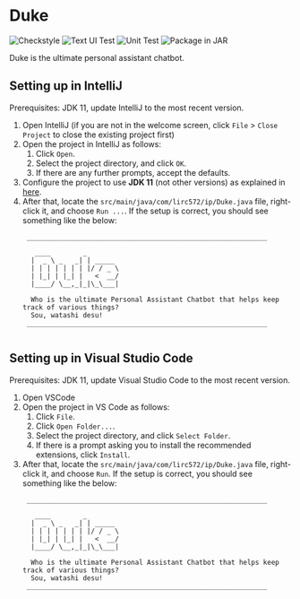 # Duke

![Checkstyle](https://github.com/lirc572/ip/workflows/Checkstyle/badge.svg)
![Text UI Test](https://github.com/lirc572/ip/workflows/Text%20UI%20Test/badge.svg)
![Unit Test](https://github.com/lirc572/ip/workflows/Unit%20Test/badge.svg)
![Package in JAR](https://github.com/lirc572/ip/workflows/Package%20in%20JAR/badge.svg)

Duke is the ultimate personal assistant chatbot.

## Setting up in IntelliJ

Prerequisites: JDK 11, update IntelliJ to the most recent version.

1. Open IntelliJ (if you are not in the welcome screen, click `File` > `Close Project` to close the existing project first)
1. Open the project in IntelliJ as follows:
   1. Click `Open`.
   1. Select the project directory, and click `OK`.
   1. If there are any further prompts, accept the defaults.
1. Configure the project to use **JDK 11** (not other versions) as explained in [here](https://www.jetbrains.com/help/idea/sdk.html#set-up-jdk).
1. After that, locate the `src/main/java/com/lirc572/ip/Duke.java` file, right-click it, and choose `Run ...`. If the setup is correct, you should see something like the below:
   ```
    ____________________________________________________________

      ____        _        
     |  _ \ _   _| | _____ 
     | | | | | | | |/ / _ \
     | |_| | |_| |   <  __/
     |____/ \__,_|_|\_\___|

     Who is the ultimate Personal Assistant Chatbot that helps keep track of various things?
     Sou, watashi desu!
    ____________________________________________________________


   ```

## Setting up in Visual Studio Code

Prerequisites: JDK 11, update Visual Studio Code to the most recent version.

1. Open VSCode
1. Open the project in VS Code as follows:
   1. Click `File`.
   1. Click `Open Folder...`.
   1. Select the project directory, and click `Select Folder`.
   1. If there is a prompt asking you to install the recommended extensions, click `Install`.
1. After that, locate the `src/main/java/com/lirc572/ip/Duke.java` file, right-click it, and choose `Run`. If the setup is correct, you should see something like the below:
   ```
    ____________________________________________________________

      ____        _        
     |  _ \ _   _| | _____ 
     | | | | | | | |/ / _ \
     | |_| | |_| |   <  __/
     |____/ \__,_|_|\_\___|

     Who is the ultimate Personal Assistant Chatbot that helps keep track of various things?
     Sou, watashi desu!
    ____________________________________________________________


   ```
